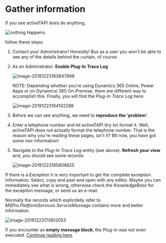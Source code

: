 # Gather information

If you see activeTAPI does do anything,

![nothing Happens](../../.gitbook/assets/nothing-happens%20%281%29.gif)

follow these steps:

1. Contact your Administrator! Honestly! Bus as a user you won't be able to see any of the details behind the curtain, of course.
2. As an Administrator: **Enable Plug-In Trace Log**

   ![image-20191223163847898](../../.gitbook/assets/image-20191223163847898.png)

   NOTE: Depending whether you're using Dynamics 365 Online, Power Apps or on Dynamicsi 365 On-Premise, there are different way to accomplish this. Finally, you will find the _Plug-In Trace Log_ here:

   ![image-20191223164102288](../../.gitbook/assets/image-20191223164102288%20%281%29.png)

3. Before we can see anything, we need to **reproduce the 'problem'**.
4. Enter a telephone number and let activeTAPI \(try to\) format it. Well, activeTAPI does not actually format the telephone number. That is the reason why you're reading these pages, isn't it? Btt now, you have got some mor information!
5. Navigate to the _Plug-In Trace Log_ entity \(see above\). **Refresh your view** and, you should see some records:

   ![image-20191223165809825](../../.gitbook/assets/image-20191223165809825.png)

If there is a _Exception_ it is very important to get the complete exception information. Select, copy and past and open with any editor. Maybe you can immediately see what is wrong, otherwise check the _KnowledgeBase_ for the exception message, or send us an e-mail.

Normally the records which explicitelly refer to _MSPro.PlatformServices.ServcieMessage_ contains more and better information.

![image-20191223170812053](../../.gitbook/assets/image-20191223170812053.png)

If you encounter an **empty message block**, the Plug-in was not even executed. [Continue reading here](https://github.com/SchmidteServices/activeTAPI-Dyn365/tree/ffce5a1389e75d04c48de638ce4140637d38a7b6/docs/dyn365/kb/emptyMessageBlock.md).

